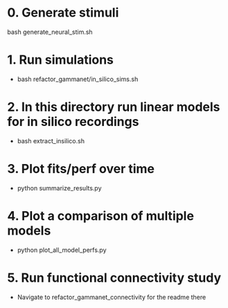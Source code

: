 #####
# 0. Generate stimuli
bash generate_neural_stim.sh

# 1. Run simulations
- bash refactor_gammanet/in_silico_sims.sh 
# 2. In this directory run linear models for in silico recordings
- bash extract_insilico.sh
# 3. Plot fits/perf over time
- python summarize_results.py
# 4. Plot a comparison of multiple models
- python plot_all_model_perfs.py
# 5. Run functional connectivity study
- Navigate to refactor_gammanet_connectivity for the readme there

